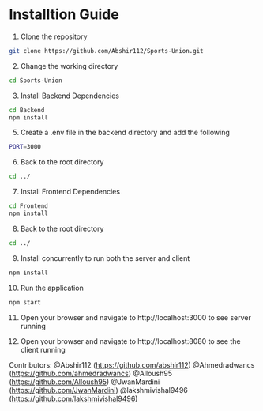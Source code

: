 # Installtion Guide
1. Clone the repository
```bash 
git clone https://github.com/Abshir112/Sports-Union.git
```

2. Change the working directory
```bash
cd Sports-Union
```

3. Install Backend Dependencies
```bash
cd Backend
npm install
```

5. Create a .env file in the backend directory and add the following
```bash
PORT=3000
```

6. Back to the root directory
```bash
cd ../
```

7. Install Frontend Dependencies
```bash
cd Frontend
npm install
```

8. Back to the root directory
```bash
cd ../
```

9. Install concurrently to run both the server and client
```bash
npm install
```

10. Run the application
```bash
npm start
```

11. Open your browser and navigate to http://localhost:3000 to see server running

11. Open your browser and navigate to http://localhost:8080 to see the client running

Contributors:
@Abshir112 (https://github.com/abshir112)
@Ahmedradwancs (https://github.com/ahmedradwancs)
@Alloush95 (https://github.com/Alloush95)
@JwanMardini (https://github.com/JwanMardini)
@lakshmivishal9496 (https://github.com/lakshmivishal9496)